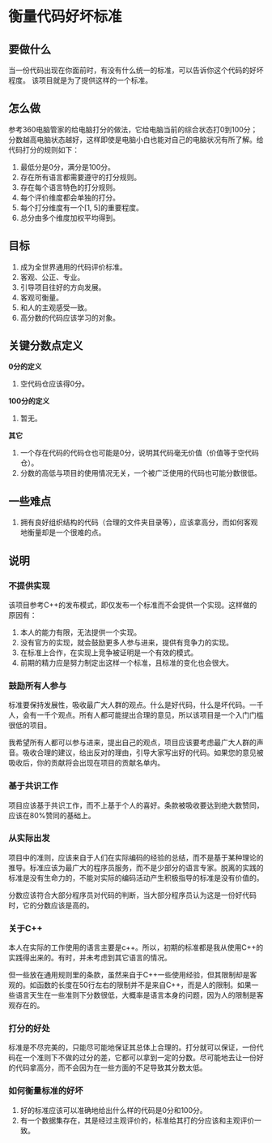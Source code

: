 <h1>衡量代码好坏标准</h1>

<h2>要做什么</h2>

当一份代码出现在你面前时，有没有什么统一的标准，可以告诉你这个代码的好坏程度。
该项目就是为了提供这样的一个标准。

<h2>怎么做</h2>

参考360电脑管家的给电脑打分的做法，它给电脑当前的综合状态打0到100分；分数越高电脑状态越好，这样即使是电脑小白也能对自己的电脑状况有所了解。给代码打分的规则如下：

1. 最低分是0分，满分是100分。
2. 存在所有语言都需要遵守的打分规则。
3. 存在每个语言特色的打分规则。
4. 每个评价维度都会单独的打分。
5. 每个打分维度有一个[1, 5]的重要程度。
6. 总分由多个维度加权平均得到。


<h2>目标</h2>

1. 成为全世界通用的代码评价标准。
2. 客观、公正、专业。
3. 引导项目往好的方向发展。
4. 客观可衡量。
5. 和人的主观感受一致。
6. 高分数的代码应该学习的对象。

<h2>关键分数点定义</h2>

**0分的定义**

1. 空代码仓应该得0分。

**100分的定义**

1. 暂无。

**其它**

1. 一个存在代码的代码仓也可能是0分，说明其代码毫无价值（价值等于空代码仓）。
2. 分数的高低与项目的使用情况无关，一个被广泛使用的代码也可能分数很低。

<h2>一些难点</h2>

1. 拥有良好组织结构的代码（合理的文件夹目录等），应该拿高分，而如何客观地衡量却是一个很难的点。


<h2>说明</h2>

<h3>不提供实现</h3>

该项目参考C++的发布模式，即仅发布一个标准而不会提供一个实现。这样做的原因有：

1. 本人的能力有限，无法提供一个实现。
2. 没有官方的实现，就会鼓励更多人参与进来，提供有竞争力的实现。
3. 在标准上合作，在实现上竞争被证明是一个有效的模式。
4. 前期的精力应是努力制定出这样一个标准，且标准的变化也会很大。

<h3>鼓励所有人参与</h3>

标准要保持发展性，吸收最广大人群的观点。什么是好代码，什么是坏代码。一千人，会有一千个观点。所有人都可能提出合理的意见，所以该项目是一个入门门槛很低的项目。

我希望所有人都可以参与进来，提出自己的观点，项目应该要考虑最广大人群的声音。吸收合理的建议，给出反对的理由，引导大家写出好的代码。如果您的意见被吸收后，你的贡献将会出现在项目的贡献名单内。

<h3>基于共识工作</h3>

项目应该基于共识工作，而不上基于个人的喜好。条款被吸收要达到绝大数赞同，应该在80%赞同的基础上。

<h3>从实际出发</h3>

项目中的准则，应该来自于人们在实际编码的经验的总结，而不是基于某种理论的推导。标准应该为最广大的程序员服务，而不是少部分的语言专家。脱离的实践的标准是没有生命力的，不能对实际的编码活动产生积极指导的标准是没有价值的。

分数应该符合大部分程序员对代码的判断，当大部分程序员认为这是一份好代码时，它的分数应该是高的。

<h3>关于C++</h3>

本人在实际的工作使用的语言主要是c++。所以，初期的标准都是我从使用C++的实践得出来的。有时，并未考虑到其它语言的情况。

但一些放在通用规则里的条款，虽然来自于C++一些使用经验，但其限制却是客观的。如函数的长度在50行左右的限制并不是来自C++，而是人的限制。如果一些语言天生在一些准则下分数很低，大概率是语言本身的问题，因为人的限制是客观存在的。

<h3>打分的好处</h3>

标准是不尽完美的，只能尽可能地保证其总体上合理的。打分就可以保证，一份代码在一个准则下不做的过分的差，它都可以拿到一定的分数。尽可能地去让一份好的代码拿高分，而不会因为在一些方面的不足导致其分数太低。

<h3>如何衡量标准的好坏</h3>

1. 好的标准应该可以准确地给出什么样的代码是0分和100分。
2. 有一个数据集存在，其是经过主观评价的，标准给其打的分应该和主观评价一致。